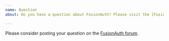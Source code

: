 ```yaml
---
name: Question
about: Do you have a question about FusionAuth? Please visit the [FusionAuth forum](https://fusionauth.io/community/forum/).

---
```


Please consider posting your question on the [FusionAuth forum](https://fusionauth.io/community/forum/).

